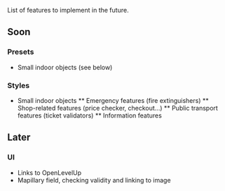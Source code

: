 List of features to implement in the future.

## Soon
### Presets
* Small indoor objects (see below)

### Styles
* Small indoor objects
** Emergency features (fire extinguishers)
** Shop-related features (price checker, checkout...)
** Public transport features (ticket validators)
** Information features

## Later
### UI
* Links to OpenLevelUp
* Mapillary field, checking validity and linking to image
